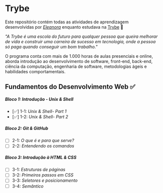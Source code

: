 # Trybe

Este repositório contém todas as atividades de aprendizagem desenvolvidas por _[Eleanora](https://www.linkedin.com/in/eleanorams/)_ enquanto estudava na [Trybe](https://www.betrybe.com/) 🚀

_"A Trybe é uma escola do futuro para qualquer pessoa que queira melhorar de vida e construir uma carreira de sucesso em tecnologia, onde a pessoa só paga quando conseguir um bom trabalho."_

O programa conta com mais de 1.000 horas de aulas presenciais e online, aborda introdução ao desenvolvimento de software, front-end, back-end, ciência da computação, engenharia de software, metodologias ágeis e habilidades comportamentais.

## Fundamentos do Desenvolvimento Web ✅

##### Bloco 1: Introdução - Unix & Shell

- [✅] 1-1: _Unix & Shell- Part 1_
- [✅] 1-2: _Unix & Shell- Part 2_

##### Bloco 2: Git & GitHub

- [ ] 2-1: _O que é e para que serve?_
- [ ] 2-2: _Entendendo os comandos_

##### Bloco 3: Introdução à HTML & CSS

- [ ] 3-1: _Estruturas de páginas_
- [ ] 3-2: _Primeiros passos em CSS_
- [ ] 3-3: _Seletores e posicionamento_
- [ ] 3-4: _Semântico_